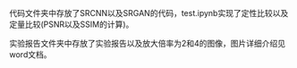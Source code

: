代码文件夹中存放了SRCNN以及SRGAN的代码，test.ipynb实现了定性比较以及定量比较(PSNR以及SSIM的计算)。



实验报告文件夹中存放了实验报告以及放大倍率为2和4的图像，图片详细介绍见word文档。